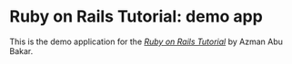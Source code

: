 # Ruby on Rails Tutorial: demo app

This is the demo application for the [*Ruby on Rails Tutorial*](http://railstutorial.org) by Azman Abu Bakar.
